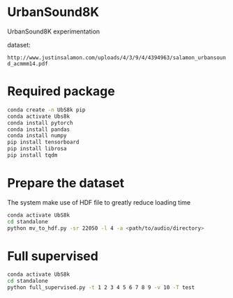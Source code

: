 # UrbanSound8K
UrbanSound8K experimentation

dataset:

`http://www.justinsalamon.com/uploads/4/3/9/4/4394963/salamon_urbansound_acmmm14.pdf`

# Required package
```bash
conda create -n UbS8k pip
conda activate Ubs8k
conda install pytorch
conda install pandas
conda install numpy
pip install tensorboard
pip install librosa
pip install tqdm
```

# Prepare the dataset
The system make use of HDF file to greatly reduce loading time
```bash
conda activate UbS8k
cd standalone
python mv_to_hdf.py -sr 22050 -l 4 -a <path/to/audio/directory>
```

# Full supervised
```bash
conda activate UbS8k
cd standalone
python full_supervised.py -t 1 2 3 4 5 6 7 8 9 -v 10 -T test
```
